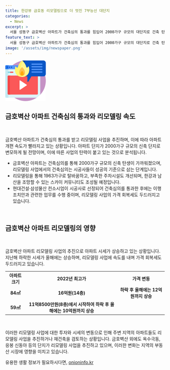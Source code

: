 ```yaml
---
title: 한강뷰 금호동 리모델링으로 더 멋진 7부능선 대단지
categories:
  - News
excerpt: >
  서울 성동구 금호벽산 아파트가 건축심의 통과를 힘입어 2000가구 규모의 대단지로 건축 탄생이 가까워졌다. 이는 리모델링 사업의 어려운 절차를 성공적으로 넘은 결과로, 지하 및 지상층을 확장하여 주차시설을 늘리고, 한강과 남산을 조망할 수 있는 스카이 커뮤니티도 조성될 예정이다. 해당 아파트의 매매가격 또한 상승세를 보이며, 리모델링에 따른 가치 상승이 두드러지고 있다. 이 외에도 성동구 내 다른 아파트들도 리모델링 사업을 추진하고 있으며, 재건축에 관심을 보이고 있다.
feature_text: >
  서울 성동구 금호벽산 아파트가 건축심의 통과를 힘입어 2000가구 규모의 대단지로 건축 탄생이 가까워졌다. 이는 리모델링 사업의 어려운 절차를 성공적으로 넘은 결과로, 지하 및 지상층을 확장하여 주차시설을 늘리고, 한강과 남산을 조망할 수 있는 스카이 커뮤니티도 조성될 예정이다. 해당 아파트의 매매가격 또한 상승세를 보이며, 리모델링에 따른 가치 상승이 두드러지고 있다. 이 외에도 성동구 내 다른 아파트들도 리모델링 사업을 추진하고 있으며, 재건축에 관심을 보이고 있다.
image: '/assets/img/newspaper.png'
---
```


<p><img src="/assets/img/news.png" alt="rentncar 속보" /></p>

<h2 data-ke-size="size26">금호벽산 아파트 건축심의 통과와 리모델링 속도</h2>

<p data-ke-size="size16">&nbsp;</p>

<p>금호벽산 아파트가 건축심의 통과를 받고 리모델링 사업을 추진하며, 이에 따라 아파트 개편 속도가 빨라지고 있는 상황입니다. 아파트 단지가 2000가구 규모의 신축 단지로 변모하게 될 전망이며, 이에 따른 사업의 탄력이 붙고 있는 것으로 분석됩니다.</p>

<ul>
  <li>금호벽산 아파트는 건축심의를 통해 2000가구 규모의 신축 탄생이 가까워졌으며, 리모델링 사업에서의 건축심의는 시공사들이 성공의 기준으로 삼는 단계입니다.</li>
  <li>리모델링을 통해 1963가구로 탈바꿈하고, 부족한 주차시설도 개선되며, 한강과 남산을 조망할 수 있는 스카이 커뮤니티도 조성될 예정입니다.</li>
  <li>현대건설·삼성물산 컨소시엄이 시공사로 선정되어 건축심의를 통과한 후에는 이행조치안과 관련한 업무를 수행 중이며, 리모델링 사업의 가격 회복세도 두드러지고 있습니다.</li>
</ul>

<p data-ke-size="size16">&nbsp;</p>

<h2 data-ke-size="size26">금호벽산 아파트 리모델링의 영향</h2>

<p data-ke-size="size16">&nbsp;</p>

<p>금호벽산 아파트 리모델링 사업의 추진으로 아파트 시세가 상승하고 있는 상황입니다. 지난해 하락한 시세가 올해에는 상승하며, 리모델링 사업에 속도를 내며 가격 회복세도 두드러지고 있습니다.</p>

<table>
  <tr>
    <td style="text-align: center; height: 17px;"><b>아파트 크기</b></td>
    <td style="text-align: center; height: 17px;"><b>2022년 최고가</b></td>
    <td style="text-align: center; height: 17px;"><b>가격 변동</b></td>
  </tr>
  <tr>
    <td style="text-align: center; height: 17px;"><b>84㎡</b></td>
    <td style="text-align: center; height: 17px;"><b>16억원(14층)</b></td>
    <td style="text-align: center; height: 17px;"><b>하락 후 올해에는 12억원까지 상승</b></td>
  </tr>
  <tr>
    <td style="text-align: center; height: 17px;"><b>59㎡</b></td>
    <td style="text-align: center; height: 17px;"><b>11억8500만원(8층)에서 시작하여 하락 후 올해에는 10억원까지 상승</b></td>
  </tr>
</table>

<p data-ke-size="size16">&nbsp;</p>

<p>이러한 리모델링 사업에 대한 투자와 시세의 변동으로 인해 주변 지역의 아파트들도 리모델링 사업을 추진하거나 재건축을 검토하는 상황입니다. 금호벽산 외에도 옥수극동, 응봉 신동아 등의 단지가 리모델링 사업을 추진하고 있으며, 이러한 변화는 지역의 부동산 시장에 영향을 미치고 있습니다.</p>
유용한 생활 정보가 필요하시다면, <a href="https://onioninfo.kr" rel="dofollow">onioninfo.kr</a>


